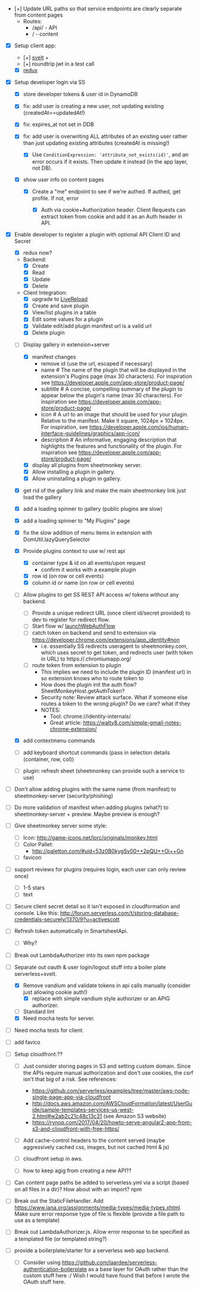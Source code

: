 

- [+] Update URL paths so that service endpoints are clearly separate from content pages
  - Routes:
    - /api/ - API 
    - /     - content
- [x] Setup client app:
  - [+] [svelt](https://svelte.technology/guide) + 
  - [+] roundtrip jwt in a test call
  - [x] [redux](http://redux.js.org/docs/introduction/CoreConcepts.html)
- [x] Setup developer login via SS
  - [x] store developer tokens & user id in DynamoDB
  - [x] fix: add user is creating a new user, not updating existing (createdAt==updatedAt!)
  - [x] fix: expires_at not set in DDB
  
  - [x] fix: add user is overwriting ALL attributes of an existing user rather than just updating existing attributes (createdAt is missing!)
    - [x] Use `ConditionExpression: 'attribute_not_exists(id)'`, and an error occurs if it exists. Then update it instead (in the app layer, not DB).
   
  - [x] show user info on content pages
    - [x] Create a "me" endpoint to see if we're authed. If authed, get profile. If not, error
      - [x] Auth via cookie+Authorization header. Client Requests can extract token from cookie and add it as an Auth header in API. 


- [x] Enable developer to register a plugin with optional API Client ID and Secret
  - [x] redux now?
  - Backend:
    - [x] Create
    - [x] Read
    - [x] Update
    - [x] Delete
  - Client Integration:
    - [x] upgrade to [LiveReload](http://livereload.com)
    - [x] Create and save plugin
    - [x] View/list plugins in a table
    - [x] Edit some values for a plugin
    - [x] Validate edit/add plugin manifest url is a valid url
    - [x] Delete plugin

  - [ ] Display gallery in extension+server
    - [x] manifest changes 
      - remove id (use the url, escaped if necessary)
      - name # The name of the plugin that will be displayed in the extension's Plugins page (max 30 characters). For inspiration see https://developer.apple.com/app-store/product-page/
      - subtitle # A concise, compelling summary of the plugin to appear below the plugin's name (max 30 characters). For inspiration see https://developer.apple.com/app-store/product-page/
      - icon # A url to an image that should be used for your plugin. Relative to the manifest. Make it square, 1024px × 1024px. For inspiration, see https://developer.apple.com/ios/human-interface-guidelines/graphics/app-icon/
      - description # An informative, engaging description that highlights the features and functionality of the plugin. For inspiration see https://developer.apple.com/app-store/product-page/
    - [x] display all plugins from sheetmonkey server.
    - [x] Allow installing a plugin in gallery.
    - [x] Allow uninstalling a plugin in gallery.

  - [x] get rid of the gallery link and make the main sheetmonkey link just load the gallery
  - [x] add a loading spinner to gallery (public plugins are slow) 
  - [x] add a loading spinner to "My Plugins" page
  
  - [x] fix the slow addition of menu items in extension with DomUtil.lazyQuerySelector
   
  - [x] Provide plugins context to use w/ rest api
    - [x] container type & id on all events/upon request
      - confirm it works with a example plugin
    - [x] row id (on row or cell events)
    - [x] column id or name (on row or cell events)
  
  - [ ] Allow plugins to get SS REST API access w/ tokens without any backend.
    - [ ] Provide a unique redirect URL (once client id/secret provided) to dev to register for redirect flow.
    - [ ] Start flow w/ [launchWebAuthFlow](https://developer.chrome.com/extensions/identity#method-launchWebAuthFlow)
    - [ ] catch token on backend and send to extension via https://developer.chrome.com/extensions/app_identity#non
      - i.e. essentially SS redirects useragent to sheetmonkey.com, which uses secret to get token, and redirects user (with token in URL) to https://<extension-id>.chromiumapp.org/<anything-here>
    - [ ] route token from extension to plugin
      - This implies we need to include the plugin ID (manifest url) in <anything-here> so extension knows who to route token to
      - How does the plugin init the auth flow? SheetMonkeyHost.getAuthToken?
      - Security note: Review attack surface. What if someone else routes a token to the wrong plugin? Do we care? what if they
      - NOTES:
        - Tool: chrome://identity-internals/
        - Great article: https://walty8.com/simple-gmail-notes-chrome-extension/

  - [x] add contextmenu commands
  - [ ] add keyboard shortcut commands (pass in selection details (container, row, col))
  - [ ] plugin: refresh sheet (sheetmonkey can provide such a service to use)
  
- [ ] Don't allow adding plugins with the same name (from manifest) to sheetmonkey-server (security/phishing)
- [ ] Do more validation of manifest when adding plugins (what?) to sheetmonkey-server + preview. Maybe preview is enough?

- [ ] Give sheetmonkey server some style:
  - [ ] Icon: http://game-icons.net/lorc/originals/monkey.html
  - [ ]  Color Pallet:
      - http://paletton.com/#uid=53z0B0kygSv00++2pQU++Oi++Gn
  - [ ] favicon
  
- [ ] support reviews for plugins (requires login, each user can only review once)
  - [ ] 1-5 stars
  - [ ] text

- [ ] Secure client secret detail so it isn't exposed in cloudformation and console. Like this: http://forum.serverless.com/t/storing-database-credentials-securely/1370/9?u=activescott


- [ ] Refresh token automatically in SmartsheetApi.
  - [ ] Why?

- [ ] Break out LambdaAuthorizer into its own npm package
- [ ] Separate out oauth & user login/logout stuff into a boiler plate serverless+svelt.
  - [x] Remove vandium and validate tokens in api calls manually (consider just allowing cookie auth!)
    - [x] replace with simple vandium style authorizer or an APIG authorizer.
  - [ ] Standard lint
  - [x] Need mocha tests for server.

- [ ] Need mocha tests for client.
- [ ] add favico

- [ ] Setup cloudfront:??
  - [ ] Just consider storing pages in S3 and setting custom domain. Since the APIs require manual authorization and don't use cookies, the csrf isn't that big of a risk. See references:
    - https://github.com/serverless/examples/tree/master/aws-node-single-page-app-via-cloudfront
    - http://docs.aws.amazon.com/AWSCloudFormation/latest/UserGuide/sample-templates-services-us-west-2.html#w2ab2c21c48c13c31 (see Amazon S3 website)
    - https://rynop.com/2017/04/20/howto-serve-angular2-app-from-s3-and-cloudfront-with-free-https/
  - [ ] Add cache-control headers to the content served (maybe aggressively cached css, images, but not cached html & js)
  - [ ] cloudfront setup in aws.
  - [ ] how to keep agig from creating a new API??
  

- [ ] Can content page paths be added to serverless.yml via a script (based on all files in a dir)? How about with an import?
npm 
- [ ] Break out the StaticFileHandler. Add https://www.iana.org/assignments/media-types/media-types.xhtml. Make sure error response type of file is flexible (provide a file path to use as a template)
- [ ] Break out LambdaAuthorizer.js. Allow error response to be specified as a templated file (or templated string?)
- [ ] provide a boilerplate/starter for a serverless web app backend.
  - [ ] Consider using https://github.com/laardee/serverless-authentication-boilerplate as a base layer for OAuth rather than the custom stuff here :/ Wish I would have found that before I wrote the OAuth stuff here.

